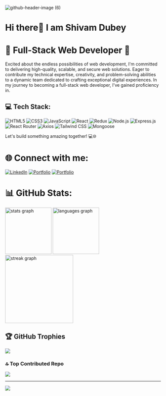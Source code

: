 
![github-header-image (6)](https://github.com/shivamdubeyagra/shivamdubeyagra/assets/121815825/52ab2453-2332-4186-a60a-6e5811f7e473)

# Hi there👋 I am Shivam Dubey
<div align="left">
  <h1>🚀 Full-Stack Web Developer 🚀</h1>
  <p>Excited about the endless possibilities of web development, I'm committed to delivering high-quality, scalable, and secure web solutions.
  Eager to contribute my technical expertise, creativity, and problem-solving abilities to a dynamic team dedicated to crafting exceptional digital experiences.
  In my journey to becoming a full-stack web developer, I've gained proficiency in.</p>
<h2>💻 Tech Stack:</h2>
<p>
  <img src="https://img.shields.io/badge/HTML5-E34F26?style=flat-square&logo=html5&logoColor=white" alt="HTML5">
  <img src="https://img.shields.io/badge/CSS3-1572B6?style=flat-square&logo=css3&logoColor=white" alt="CSS3">
  <img src="https://img.shields.io/badge/JavaScript-F7DF1E?style=flat-square&logo=javascript&logoColor=black" alt="JavaScript">
  <img src="https://img.shields.io/badge/React-61DAFB?style=flat-square&logo=react&logoColor=black" alt="React">
  <img src="https://img.shields.io/badge/Redux-764ABC?style=flat-square&logo=redux&logoColor=white" alt="Redux">
  <img src="https://img.shields.io/badge/Node.js-339933?style=flat-square&logo=node.js&logoColor=white" alt="Node.js">
  <img src="https://img.shields.io/badge/Express.js-000000?style=flat-square&logo=express&logoColor=white" alt="Express.js">
  <img src="https://img.shields.io/badge/React_Router-CA4245?style=flat-square&logo=react-router&logoColor=white" alt="React Router">
  <img src="https://img.shields.io/badge/Axios-46A2F1?style=flat-square&logo=axios&logoColor=white" alt="Axios">
  <img src="https://img.shields.io/badge/Tailwind_CSS-38B2AC?style=flat-square&logo=tailwind-css&logoColor=white" alt="Tailwind CSS">
  <img src="https://img.shields.io/badge/Mongoose-47A248?style=flat-square&logo=mongoose&logoColor=white&logoWidth=40" alt="Mongoose">
</p>
</div>
  <p>Let's build something amazing together! 💻🌐</p>

# 🌐 Connect with me:
   [![LinkedIn](https://github.com/shivamdubeyagra/shivamdubeyagra/assets/121815825/e7408160-8f43-4440-9c26-192e334ff700)](https://www.linkedin.com/in/shivam-dubey-agra/)
   [![Portfolio](https://github.com/shivamdubeyagra/shivamdubeyagra/assets/121815825/efd926cb-0a80-4579-a357-905f2eb4863e)](https://shivamdubeyagra.github.io)
    [![Portfolio](https://github.com/shivamdubeyagra/shivamdubeyagra/assets/121815825/de7f61ae-db43-443a-ac24-e7ddd6d1c3dd)](https://github.com/shivamdubeyagra/shivamdubeyagra/files/13652036/Shivam-Dubey-Resume.8.pdf)


# 📊 GitHub Stats:
<div align="left">
  <img src="https://github-readme-stats.vercel.app/api?username=shivamdubeyagra&hide_title=false&hide_rank=false&show_icons=true&include_all_commits=true&count_private=true&disable_animations=false&theme=dracula&locale=en&hide_border=false" height="150" alt="stats graph"  />
  <img src="https://github-readme-stats.vercel.app/api/top-langs?username=shivamdubeyagra&locale=en&hide_title=false&layout=compact&card_width=320&langs_count=5&theme=dracula&hide_border=false" height="150" alt="languages graph"  />
  <img src="https://streak-stats.demolab.com?user=shivamdubeyagra&locale=en&mode=daily&theme=dark&hide_border=false&border_radius=5&order=3" height="220" alt="streak graph"  />
</div>

## 🏆 GitHub Trophies
![](https://github-profile-trophy.vercel.app/?username=shivamdubeyagra&theme=onedark&no-frame=false&no-bg=true&margin-w=4)

### 🔝 Top Contributed Repo
![](https://github-contributor-stats.vercel.app/api?username=shivamdubeyagra&limit=5&theme=dark&combine_all_yearly_contributions=true)

---
[![](https://visitcount.itsvg.in/api?id=shivamdubeyagra&icon=0&color=0)](https://visitcount.itsvg.in)



